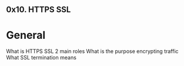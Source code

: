 ## 0x10. HTTPS SSL

# General
What is HTTPS SSL 2 main roles
What is the purpose encrypting traffic
What SSL termination means
